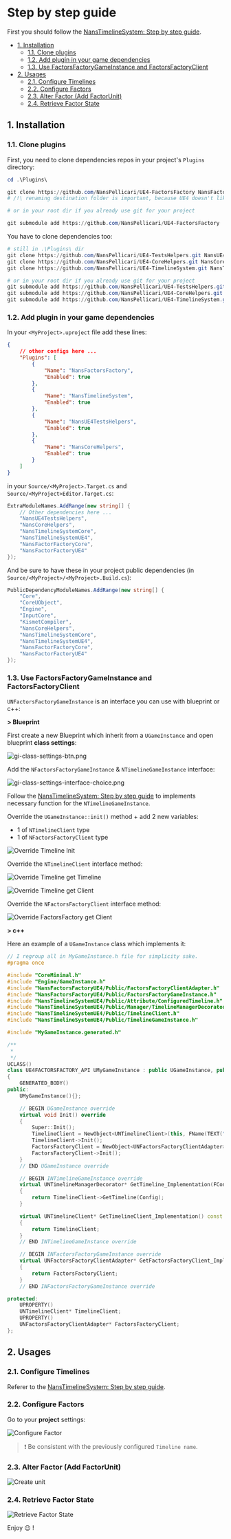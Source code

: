 # Step by step guide

First you should follow the [NansTimelineSystem: Step by step guide](https://github.com/NansPellicari/UE4-TimelineSystem/blob/master/Docs/StepByStep.md).

<!-- TOC -->

-   [1. Installation](#1-installation)
    -   [1.1. Clone plugins](#11-clone-plugins)
    -   [1.2. Add plugin in your game dependencies](#12-add-plugin-in-your-game-dependencies)
    -   [1.3. Use FactorsFactoryGameInstance and FactorsFactoryClient](#13-use-factorsfactorygameinstance-and-factorsfactoryclient)
-   [2. Usages](#2-usages)
    -   [2.1. Configure Timelines](#21-configure-timelines)
    -   [2.2. Configure Factors](#22-configure-factors)
    -   [2.3. Alter Factor (Add FactorUnit)](#23-alter-factor-add-factorunit)
    -   [2.4. Retrieve Factor State](#24-retrieve-factor-state)

<!-- /TOC -->

<a id="markdown-1-installation" name="1-installation"></a>

## 1. Installation

<a id="markdown-11-clone-plugins" name="11-clone-plugins"></a>

### 1.1. Clone plugins

First, you need to clone dependencies repos in your project's `Plugins` directory:

```powershell
cd .\Plugins\

git clone https://github.com/NansPellicari/UE4-FactorsFactory NansFactorsFactory
# /!\ renaming destination folder is important, because UE4 doesn't like dash in project name

# or in your root dir if you already use git for your project

git submodule add https://github.com/NansPellicari/UE4-FactorsFactory ./Plugins/NansFactorsFactory
```

You have to clone dependencies too:

```powershell
# still in .\Plugins\ dir
git clone https://github.com/NansPellicari/UE4-TestsHelpers.git NansUE4TestsHelpers
git clone https://github.com/NansPellicari/UE4-CoreHelpers.git NansCoreHelpers
git clone https://github.com/NansPellicari/UE4-TimelineSystem.git NansTimelineSystem

# or in your root dir if you already use git for your project
git submodule add https://github.com/NansPellicari/UE4-TestsHelpers.git ./Plugins/NansUE4TestsHelpers
git submodule add https://github.com/NansPellicari/UE4-CoreHelpers.git ./Plugins/NansCoreHelpers
git submodule add https://github.com/NansPellicari/UE4-TimelineSystem.git ./Plugins/NansTimelineSystem
```

<a id="markdown-12-add-plugin-in-your-game-dependencies" name="12-add-plugin-in-your-game-dependencies"></a>

### 1.2. Add plugin in your game dependencies

In your `<MyProject>.uproject` file add these lines:

```json
{
	// other configs here ...
	"Plugins": [
		{
			"Name": "NansFactorsFactory",
			"Enabled": true
		},
		{
			"Name": "NansTimelineSystem",
			"Enabled": true
		},
		{
			"Name": "NansUE4TestsHelpers",
			"Enabled": true
		},
		{
			"Name": "NansCoreHelpers",
			"Enabled": true
		}
	]
}
```

in your `Source/<MyProject>.Target.cs` and `Source/<MyProject>Editor.Target.cs`:

```csharp
ExtraModuleNames.AddRange(new string[] {
    // Other dependencies here ...
    "NansUE4TestsHelpers",
    "NansCoreHelpers",
    "NansTimelineSystemCore",
    "NansTimelineSystemUE4",
    "NansFactorFactoryCore",
    "NansFactorFactoryUE4"
});
```

And be sure to have these in your project public dependencies (in `Source/<MyProject>/<MyProject>.Build.cs`):

```csharp
PublicDependencyModuleNames.AddRange(new string[] {
    "Core",
    "CoreUObject",
    "Engine",
    "InputCore",
    "KismetCompiler",
    "NansCoreHelpers",
    "NansTimelineSystemCore",
    "NansTimelineSystemUE4",
    "NansFactorFactoryCore",
    "NansFactorFactoryUE4"
});
```

<a id="markdown-13-use-factorsfactorygameinstance-and-factorsfactoryclient" name="13-use-factorsfactorygameinstance-and-factorsfactoryclient"></a>

### 1.3. Use FactorsFactoryGameInstance and FactorsFactoryClient

`UNFactorsFactoryGameInstance` is an interface you can use with blueprint or c++:

**> Blueprint**

First create a new Blueprint which inherit from a `UGameInstance` and open blueprint **class settings**:

![gi-class-settings-btn.png](./img/gi-class-settings-btn.png)

Add the `NFactorsFactoryGameInstance` & `NTimelineGameInstance` interface:

![gi-class-settings-interface-choice.png](./img/gi-class-settings-interface-choice.png)

Follow the [NansTimelineSystem: Step by step guide](https://github.com/NansPellicari/UE4-TimelineSystem#4-step-by-step-guide) to implements necessary function for the `NTimelineGameInstance`.

Override the `UGameInstance::init()` method + add 2 new variables:

-   1 of `NTimelineClient` type
-   1 of `NFactorsFactoryClient` type

![Override Timeline Init](./img/gi-class-settings-override-init.png)

Override the `NTimelineClient` interface method:

![Override Timeline get Timeline](./img/gi-class-settings-override-gettimeline.png)

![Override Timeline get Client](./img/gi-class-settings-override-gettimelineclient.png)

Override the `NFactorsFactoryClient` interface method:

![Override FactorsFactory get Client](./img/gi-class-settings-override-getfactorclient.png)

**> c++**

Here an example of a `UGameInstance` class which implements it:

```cpp
// I regroup all in MyGameInstance.h file for simplicity sake.
#pragma once

#include "CoreMinimal.h"
#include "Engine/GameInstance.h"
#include "NansFactorsFactoryUE4/Public/FactorsFactoryClientAdapter.h"
#include "NansFactorsFactoryUE4/Public/FactorsFactoryGameInstance.h"
#include "NansTimelineSystemUE4/Public/Attribute/ConfiguredTimeline.h"
#include "NansTimelineSystemUE4/Public/Manager/TimelineManagerDecorator.h"
#include "NansTimelineSystemUE4/Public/TimelineClient.h"
#include "NansTimelineSystemUE4/Public/TimelineGameInstance.h"

#include "MyGameInstance.generated.h"

/**
 *
 */
UCLASS()
class UE4FACTORSFACTORY_API UMyGameInstance : public UGameInstance, public INTimelineGameInstance, public INFactorsFactoryGameInstance
{
	GENERATED_BODY()
public:
	UMyGameInstance(){};

	// BEGIN UGameInstance override
	virtual void Init() override
	{
		Super::Init();
		TimelineClient = NewObject<UNTimelineClient>(this, FName(TEXT("MyTimelineClient")));
		TimelineClient->Init();
		FactorsFactoryClient = NewObject<UNFactorsFactoryClientAdapter>(this, FName(TEXT("MyFactorsFactoryClient")));
		FactorsFactoryClient->Init();
	}
	// END UGameInstance override

	// BEGIN INTimelineGameInstance override
	virtual UNTimelineManagerDecorator* GetTimeline_Implementation(FConfiguredTimeline Config) const override
	{
		return TimelineClient->GetTimeline(Config);
	}

	virtual UNTimelineClient* GetTimelineClient_Implementation() const override
	{
		return TimelineClient;
	}
	// END INTimelineGameInstance override

	// BEGIN INFactorsFactoryGameInstance override
	virtual UNFactorsFactoryClientAdapter* GetFactorsFactoryClient_Implementation() const override
	{
		return FactorsFactoryClient;
	}
	// END INFactorsFactoryGameInstance override

protected:
	UPROPERTY()
	UNTimelineClient* TimelineClient;
	UPROPERTY()
	UNFactorsFactoryClientAdapter* FactorsFactoryClient;
};

```

<a id="markdown-2-usages" name="2-usages"></a>

## 2. Usages

<a id="markdown-21-configure-timelines" name="21-configure-timelines"></a>

### 2.1. Configure Timelines

Referer to the [NansTimelineSystem: Step by step guide](https://github.com/NansPellicari/UE4-TimelineSystem#421-configure-timelines).

<a id="markdown-22-configure-factors" name="22-configure-factors"></a>

### 2.2. Configure Factors

Go to your **project** settings:

![Configure Factor](./img/step-by-step-conf-factor.png)

> :exclamation: Be consistent with the previously configured `Timeline name`.

<a id="markdown-23-alter-factor-add-factorunit" name="23-alter-factor-add-factorunit"></a>

### 2.3. Alter Factor (Add FactorUnit)

![Create unit](./img/step-by-step-create-unit.png)

<a id="markdown-24-retrieve-factor-state" name="24-retrieve-factor-state"></a>

### 2.4. Retrieve Factor State

![Retrieve Factor State](./img/step-by-step-get-factor-state.png)

Enjoy :wink: !
